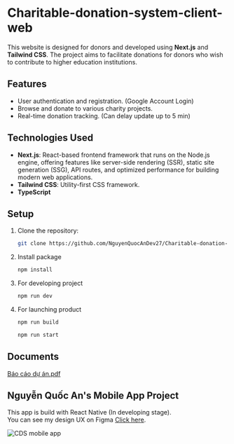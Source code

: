 # Charitable-donation-system-client-web
This website is designed for donors and developed using **Next.js** and **Tailwind CSS**. The project aims to facilitate donations for donors who wish to contribute to higher education institutions.

## Features
- User authentication and registration. (Google Account Login)
- Browse and donate to various charity projects.
- Real-time donation tracking. (Can delay update up to 5 min)

## Technologies Used
- **Next.js**: React-based frontend framework that runs on the Node.js engine, offering features like server-side rendering (SSR), static site generation (SSG), API routes, and optimized performance for building modern web applications.
- **Tailwind CSS**: Utility-first CSS framework.
- **TypeScript**

## Setup
1. Clone the repository:
   ```bash
   git clone https://github.com/NguyenQuocAnDev27/Charitable-donation-system-client-web.git
   ```
2. Install package
   ```bash
   npm install
   ```
3. For developing project
   ```bash
   npm run dev
   ```
4. For launching product
   ```bash
   npm run build
   ```
   ```bash
   npm run start
   ```

## Documents
[Báo cáo dự án.pdf](https://github.com/user-attachments/files/18208829/Bao.cao.d.an.pdf)

## Nguyễn Quốc An's Mobile App Project
This app is build with React Native (In developing stage).<br />
You can see my design UX on Figma [Click here](https://www.figma.com/design/de0oO1ulDj3JuYjAQqU7xL/CDS-mobile-app?node-id=0-1&t=sU0HzlIGzsIjMetp-1).

![CDS mobile app](https://github.com/user-attachments/assets/e6778ee5-3061-430b-975a-470a0f01e19a)

